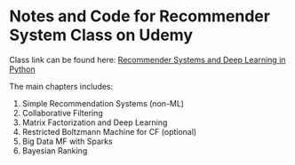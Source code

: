 # Notes and Code for Recommender System Class on Udemy

Class link can be found here: [Recommender Systems and Deep Learning in Python](https://www.udemy.com/course/recommender-systems/)

The main chapters includes:
1. Simple Recommendation Systems (non-ML)
2. Collaborative Filtering
3. Matrix Factorization and Deep Learning
4. Restricted Boltzmann Machine for CF (optional)
5. Big Data MF with Sparks
6. Bayesian Ranking